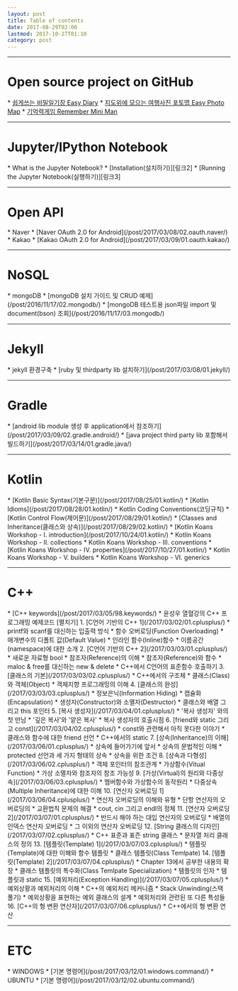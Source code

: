 ```yaml
---
layout: post
title: Table of contents
date: 2017-08-29T02:00
lastmod: 2017-10-27T01:10
category: post
---
```


---
<h1 class="table-contents">Open source project on GitHub</h1>
 * <a href="https://github.com/hanjoongcho/aaf-easydiary" target="_blank">쉽게쓰는 비밀일기장 Easy Diary</a>
 * <a href="https://github.com/hanjoongcho/aaf-easyphotomap" target="_blank">지도위에 모으는 여행사진 포토맵 Easy Photo Map</a> 
 * <a href="https://github.com/hanjoongcho/remember-miniman" target="_blank">기억력게임 Remember Mini Man</a> 
  
 
---
<h1 class="table-contents">Jupyter/IPython Notebook</h1>
 * What is the Jupyter Notebook?
 * [Installation(설치하기)][링크2]
 * [Running the Jupyter Notebook(실행하기)][링크3]
 
 
---
<h1 class="table-contents">Open API</h1>
 * Naver
   * [Naver OAuth 2.0 for Android](/post/2017/03/08/02.oauth.naver/)
 * Kakao
   * [Kakao OAuth 2.0 for Android](/post/2017/03/09/01.oauth.kakao/)    
   
---
<h1 class="table-contents">NoSQL</h1>
 * mongoDB                              
   * [mongoDB 설치 가이드 및 CRUD 예제](/post/2016/11/17/02.mongodb/) 
   * [mongoDB 테스트용 json파일 import 및 document(bson) 조회](/post/2016/11/17/03.mongodb/)  

---
<h1 class="table-contents">Jekyll</h1>
 * jekyll 환경구축
   * [ruby 및 thirdparty lib 설치하기](/post/2017/03/08/01.jekyll/) 

---
<h1 class="table-contents">Gradle</h1>
 * [android lib module 생성 후 application에서 참조하기](/post/2017/03/09/02.gradle.android/)  
 * [java project third party lib 포함해서 빌드하기](/post/2017/03/14/01.gradle.java/)  
 
---
<h1 class="table-contents">Kotlin</h1>
 * [Kotlin Basic Syntax(기본구문)](/post/2017/08/25/01.kotlin/) 
 * [Kotlin Idioms](/post/2017/08/28/01.kotlin/) 
 * Kotlin Coding Conventions(코딩규칙)
 * [Kotlin Control Flow(제어문)](/post/2017/08/29/01.kotlin/)
 * [Classes and Inheritance(클래스와 상속)](/post/2017/08/29/02.kotlin/)
 * [Kotlin Koans Workshop - I. introduction](/post/2017/10/24/01.kotlin/)
 * Kotlin Koans Workshop - II. collections
 * Kotlin Koans Workshop - III. conventions
 * [Kotlin Koans Workshop - IV. properties](/post/2017/10/27/01.kotlin/)
 * Kotlin Koans Workshop - V. builders
 * Kotlin Koans Workshop - VI. generics
 
---
<h1 class="table-contents">C++</h1>
 * [C++ keywords](/post/2017/03/05/98.keywords/)
 * 윤성우 열혈강의 C++ 프로그래밍 예제코드 <a id="toggleButton" style="cursor:pointer;" onclick="toggleMenu();">[펼치기]</a>
     1. [C언어 기반의 C++ 1](/2017/03/02/01.cplusplus/) 
     * printf와 scanf를 대신하는 입출력 방식	
     * 함수 오버로딩(Function Overloading)	
     * 매개변수의 디폴트 값(Default Value)	
     * 인라인 함수(Inline)함수	
     * 이름공간(namespace)에 대한 소개	
     2. [C언어 기반의 C++ 2](/2017/03/03/01.cplusplus/) 
     * 새로운 자료형 bool	
     * 참조자(Reference)의 이해	
     * 참조자(Reference)와 함수	
     * maloc & free를 대신하는 new & delete	
     * C++에서 C언어의 표준함수 호출하기	
     3.	[클래스의 기본](/2017/03/03/02.cplusplus/) 	
     * C++에서의 구조체	
     * 클래스(Class)와 객체(Object)	
     * 객체지향 프로그래밍의 이해	
     4. [클래스의 완성](/2017/03/03/03.cplusplus/) 	
     * 정보은닉(Information Hiding)	
     * 캡슐화(Encapsulation)	
     * 생성자(Constructor)와 소멸자(Destructor)	
     * 클래스와 배열 그리고 this 포인터	
     5. [복사 생성자](/2017/03/04/01.cplusplus/) 	
     * '복사 생성자' 와의 첫 만남
     * '깊은 복사'와 '얕은 복사'
     * 복사 생성자의 호출시점
     6. [friend와 static 그리고 const](/2017/03/04/02.cplusplus/) 	
	 * const와 관련해서 아직 못다한 이야기
	 * 클래스와 함수에 대한 friend 선언
	 *  C++에서의 static
     7. [상속(Inheritance)의 이해](/2017/03/06/01.cplusplus/) 		
	 * 상속에 들어가기에 앞서
	 * 상속의 문법적인 이해
	 * protected 선언과 세 가지 형태의 상속
	 * 상속을 위한 조건
	 8. [상속과 다형성](/2017/03/06/02.cplusplus/) 			
	 * 객체 포인터의 참조관계
	 * 가상함수(Vitual Function)
	 * 가상 소멸자와 참조자의 참조 가능성
	 9. [가상(Virtual)의 원리와 다중상속](/2017/03/06/03.cplusplus/) 				
	 * 멤버함수와 가상함수의 동작원리
	 * 다중상속(Multiple Inheritance)에 대한 이해
	 10. [연산자 오버로딩 1](/2017/03/06/04.cplusplus/) 					
	 * 연산자 오버로딩의 이해와 유형
	 * 단항 연산자의 오버로딩의
	 * 교환법칙 문제의 해결
	 * cout, cin 그리고 endl의 정체
     11. [연산자 오버로딩 2](/2017/03/07/01.cplusplus/) 						
	 * 반드시 해야 하는 대입 연산자의 오버로딩
	 * 배열의 인덱스 연산자 오버로딩
	 * 그 이외의 연산자 오버로딩
	 12. [String 클래스의 디자인](/2017/03/07/02.cplusplus/) 							
	 * C++ 표준과 표즌 string 클래스
	 * 문자열 처리 클래스의 정의
	 13. [템플릿(Template) 1](/2017/03/07/03.cplusplus/) 							
	 * 템플릿(Template)에 대한 이해와 함수 템플릿
	 * 클래스 템플릿(Class Temlpate)
     14. [템플릿(Template) 2](/2017/03/07/04.cplusplus/) 								
	 * Chapter 13에서 공부한 내용의 확장
	 * 클래스 템플릿의 특수화(Class Temlpate Specialization)
	 * 템플릿의 인자
	 * 템플릿과 static
     15. [예외처리(Exception Handling)](/2017/03/07/05.cplusplus/) 								
	 * 예외상황과 예외처리의 이해
	 * C++의 예외처리 메커니즘
	 * Stack Unwinding(스택 풀기)
	 * 예외상황을 표현하는 예외 클래스의 설계
	 * 예외처리와 관련된 또 다른 특성들
	 16. [C++의 형 변환 연산자](/2017/03/07/06.cplusplus/) 								
	 * C++에서의 형 변환 연산 

---
<h1 class="table-contents">ETC</h1>
 * WINDOWS
   * [기본 명령어](/post/2017/03/12/01.windows.command/)
 * UBUNTU
   * [기본 명령어](/post/2017/03/12/02.ubuntu.command/)

[링크2]: /post/2017/08/16/01.jupyter.installation/
[링크3]: /post/2017/08/16/02.jupyter.running/